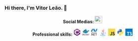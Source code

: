 ### Hi there, I'm Vitor Leão. 👋

<p align="center">
  <strong>
    Social Medias: 
  </strong>
  <a href="https://linkedin.com/in/vitor-leao" target="_blank">
    <img src="https://img.icons8.com/fluent/48/000000/linkedin.png" width="24" height="24" />
  </a>
</p>

<p align="center"> 
  <strong>
    Professional skills: 
  </strong>
  <img src="https://raw.githubusercontent.com/devicons/devicon/master/icons/csharp/csharp-original.svg" alt="csharp" width="24" height="24" />
  <img src="https://raw.githubusercontent.com/devicons/devicon/master/icons/docker/docker-original-wordmark.svg" alt="docker" width="24" height="24" />
  <img src="https://raw.githubusercontent.com/devicons/devicon/master/icons/dot-net/dot-net-original-wordmark.svg" alt="dotnet" width="24" height="24" />
  <img src="https://raw.githubusercontent.com/devicons/devicon/master/icons/java/java-original.svg" alt="java" width="24" height="24" />
  <img src="https://raw.githubusercontent.com/devicons/devicon/master/icons/javascript/javascript-original.svg" alt="javascript" width="24" height="24" />
  <img src="https://raw.githubusercontent.com/devicons/devicon/master/icons/python/python-original.svg" alt="python" width="24" height="24" />
  <img src="https://raw.githubusercontent.com/devicons/devicon/master/icons/typescript/typescript-original.svg" alt="typescript" width="24" height="24" />
</p>

<!--
**vitorleao/vitorleao** is a ✨ _special_ ✨ repository because its `README.md` (this file) appears on your GitHub profile.

Here are some ideas to get you started:

- 🔭 I’m currently working on ...
- 🌱 I’m currently learning ...
- 👯 I’m looking to collaborate on ...
- 🤔 I’m looking for help with ...
- 💬 Ask me about ...
- 📫 How to reach me: ...
- 😄 Pronouns: ...
- ⚡ Fun fact: ...
-->
